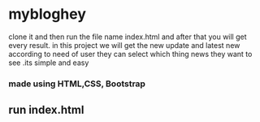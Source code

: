 # mybloghey 

clone it and then run the file name index.html and after that you will get every result.
in this project we will get the new update and latest new according to need of user they can select which thing news they want to see .its simple and easy

### made using HTML,CSS, Bootstrap 

## run index.html
